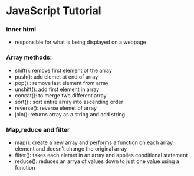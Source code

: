 # JavaScript Tutorial

### inner html

- responsible for what is being displayed on a webpage

### Array methods:

- shift(): remove first element of the array
- push(): add elemet at end of array
- pop() : remove last element from array
- unshift(): add first element in array
- concat(): to merge two different array
- sort() : sort entire array into ascending order
- reverse(): reverse elemet of array
- join(): returns array as a string and add string

### Map,reduce and filter

- map(): create a new array and performs a function on each array element and doesn't change the original array
- filter(): takes each elemet in an array and applies conditional statement
- reduce(): reduces an arrya of values down to just one value using a function
